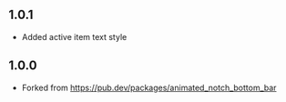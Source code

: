 ## 1.0.1
* Added active item text style

## 1.0.0
* Forked from https://pub.dev/packages/animated_notch_bottom_bar
